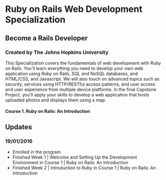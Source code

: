 # Ruby on Rails Web Development Specialization
## Become a Rails Developer
### Created by The Johns Hopkins University

This Specialization covers the fundamentals of web development with Ruby on Rails. You’ll learn everything you need to develop your own web application using Ruby on Rails, SQL and NoSQL databases, and HTML/CSS, and Javascript. We will also touch on advanced topics such as security, services using HTTP/RESTful access patterns, and user access and user experience from multiple device platforms. In the final Capstone Project, you’ll apply your skills to develop a web application that hosts uploaded photos and displays them using a map.

#### Course 1. Ruby on Rails: An Introduction

## Updates
### 19/01/2016
- Enrolled in the program
- Finished Week 1 | Welcome and Setting Up the Development Environment in Course 1 | Ruby on Rails: An Introduction
- Finished Week 2 | Introduction to Ruby in Course 1 | Ruby on Rails: An Introduction
